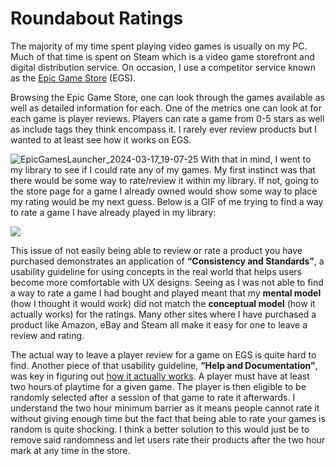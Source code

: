 # Roundabout Ratings
The majority of my time spent playing video games is usually on my PC. Much of that time is spent on Steam which is a video game storefront and digital distribution service. On occasion, I use a competitor service known as the [Epic Game Store](https://store.epicgames.com/en-US/) (EGS). 

Browsing the Epic Game Store, one can look through the games available as well as detailed information for each. One of the metrics one can look at for each game is player reviews. Players can rate a game from 0-5 stars as well as include tags they think encompass it. I rarely ever review products but I wanted to at least see how it works on EGS.  
  
![EpicGamesLauncher_2024-03-17_19-07-25](https://github.com/ChicoState/ux-personal-portfolio-JedJordan/assets/111708782/d4559666-7415-4544-ab26-69768d4f59b1)
With that in mind, I went to my library to see if I could rate any of my games. My first instinct was that there would be some way to rate/review it within my library. If not, going to the store page for a game I already owned would show some way to place my rating would be my next guess. Below is a GIF of me trying to find a way to rate a game I have already played in my library:  
  
![](https://media4.giphy.com/media/v1.Y2lkPTc5MGI3NjExOGhqYmNmcnV0bGsxc3Exd3Nqc21xcGZweHMya3o3MHBpd3lyM3d0cyZlcD12MV9pbnRlcm5hbF9naWZfYnlfaWQmY3Q9Zw/esIiZg0amAq6FWS0Cc/giphy.gif)  
  
This issue of not easily being able to review or rate a product you have purchased  demonstrates an application of **“Consistency and Standards”**, a usability guideline for using concepts in the real world that helps users become more comfortable with UX designs. Seeing as I was not able to find a way to rate a game I had bought and played meant that my **mental model** (how I thought it would work) did not match the **conceptual model** (how it actually works) for the ratings. Many other sites where I have purchased a product like Amazon, eBay and Steam all make it easy for one to leave a review and rating.  

The actual way to leave a player review for a game on EGS is quite hard to find. Another piece of that usability guideline, **“Help and Documentation”**, was key in figuring out [how it actually works](https://store.epicgames.com/en-US/news/the-epic-games-store-ratings-and-polls-update). A player must have at least two hours of playtime for a given game. The player is then eligible to be randomly selected after a session of that game to rate it afterwards. I understand the two hour minimum barrier as it means people cannot rate it without giving enough time but the fact that being able to rate your games is random is quite shocking. I think a better solution to this would just be to remove said randomness and let users rate their products after the two hour mark at any time in the store. 
